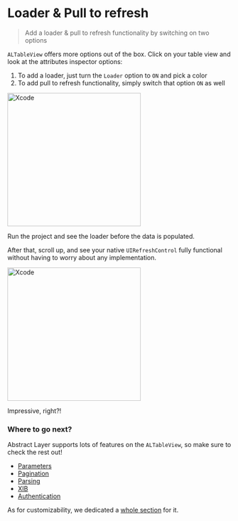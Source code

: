 # Loader & Pull to refresh

> Add a loader & pull to refresh functionality by switching on two options

`ALTableView` offers more options out of the box.
Click on your table view and look at the attributes inspector options:

1. To add a loader, just turn the `Loader` option to `ON` and pick a color
2. To add pull to refresh functionality, simply switch that option `ON` as well

<img width="300" alt="Xcode" src="../menu/table-view/attachments/table-view-loader.png">

Run the project and see the loader before the data is populated. 

After that, scroll up, and see your native `UIRefreshControl` fully functional without having to worry about any implementation.

<img width="300" alt="Xcode" src="../menu/table-view/attachments/table-view-refresh.png">

Impressive, right?!

### Where to go next?

Abstract Layer supports lots of features on the `ALTableView`, so make sure to check the rest out!

* [Parameters](/menu/table-view/parameters)
* [Pagination](/menu/table-view/pagination)
* [Parsing](/menu/table-view/parsing)
* [XIB](/menu/table-view/xib)
* [Authentication](/menu/table-view/authentication)

As for customizability, we dedicated a [whole section](/menu/table-view/custom-cases) for it.
